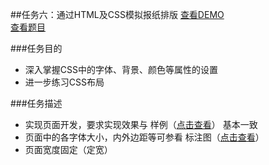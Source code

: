 ##任务六：通过HTML及CSS模拟报纸排版
[查看DEMO](https://github.com/cjlalala/2016-IFE/blob/master/phase01/task06/task06.html)<br>
[查看题目](http://ife.baidu.com/2016/task/detail?taskId=6)

###任务目的
* 深入掌握CSS中的字体、背景、颜色等属性的设置
* 进一步练习CSS布局

###任务描述
* 实现页面开发，要求实现效果与 样例（[点击查看](http://7xrp04.com1.z0.glb.clouddn.com/task_1_6_2.jpg)） 基本一致
* 页面中的各字体大小，内外边距等可参看 标注图（[点击查看](http://7xrp04.com1.z0.glb.clouddn.com/task_1_6_3.jpg)）
* 页面宽度固定（定宽）
